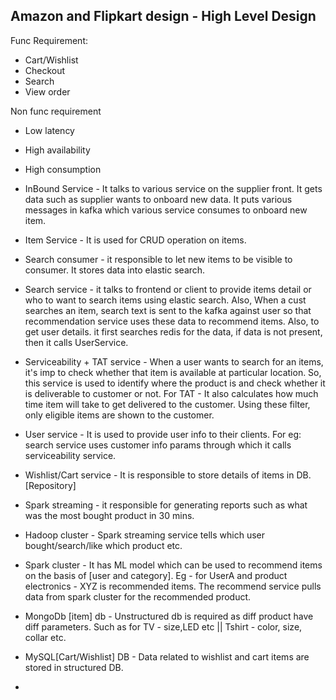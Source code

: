 
## Amazon and Flipkart design - High Level Design

Func Requirement:
- Cart/Wishlist
- Checkout
- Search
- View order

Non func requirement
- Low latency
- High availability
- High consumption


- InBound Service - It talks to various service on the supplier front. It gets data such as supplier
  wants to onboard new data. It puts various messages in kafka which various service consumes to onboard 
  new item.
- Item Service - It is used for CRUD operation on items.
- Search consumer - it responsible to let new items to be visible to consumer. 
  It stores data into elastic search.
- Search service - it talks to frontend or client to provide items detail or who to want to search items 
  using elastic search. Also, When a cust searches an item, search text is sent to the kafka against user
  so that recommendation service uses these data to recommend items. Also, to get user details. it first searches
  redis for the data, if data is not present, then it calls UserService.
- Serviceability + TAT service - When a user wants to search for an items, it's imp to check whether that
  item is available at particular location. So, this service is used to identify where the product is and check whether
  it is deliverable to customer or not. For TAT - It also calculates how much time item will take to get 
  delivered to the customer. Using these filter, only eligible items are shown to the customer.
- User service - It is used to provide user info to their clients. For eg: search service uses customer info params
  through which it calls serviceability service.
- Wishlist/Cart service - It is responsible to store details of items in DB.[Repository]
- Spark streaming - it responsible for generating reports such as what was the most bought product in 30 mins.  
- Hadoop cluster - Spark streaming service tells which user bought/search/like which product etc.
- Spark cluster - It has ML model which can be used to recommend items on the basis of [user and category].
  Eg - for UserA and product electronics - XYZ is recommended items. The recommend service pulls data from spark cluster for the recommended product.


- MongoDb [item] db - Unstructured db is required as diff product have diff parameters. Such as 
  for TV - size,LED etc || Tshirt - color, size, collar etc.
- MySQL[Cart/Wishlist] DB - Data related to wishlist and cart items are stored in structured DB.
- 
